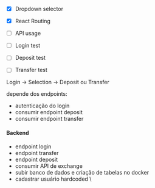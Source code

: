 - [x]  Dropdown selector
- [x]  React Routing
- [ ]  API usage
- [ ] Login test
- [ ] Deposit test
- [ ] Transfer test


Login -> Selection -> Deposit ou Transfer

depende dos endpoints:
- autenticação do login
- consumir endpoint deposit
- consumir endpoint transfer

#### Backend
- endpoint login
- endpoint transfer
- endpoint deposit
- consumir API de exchange
- subir banco de dados e criação de tabelas no docker
- cadastrar usuário hardcoded
\
